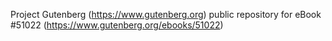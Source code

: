 Project Gutenberg (https://www.gutenberg.org) public repository for
eBook #51022 (https://www.gutenberg.org/ebooks/51022)
